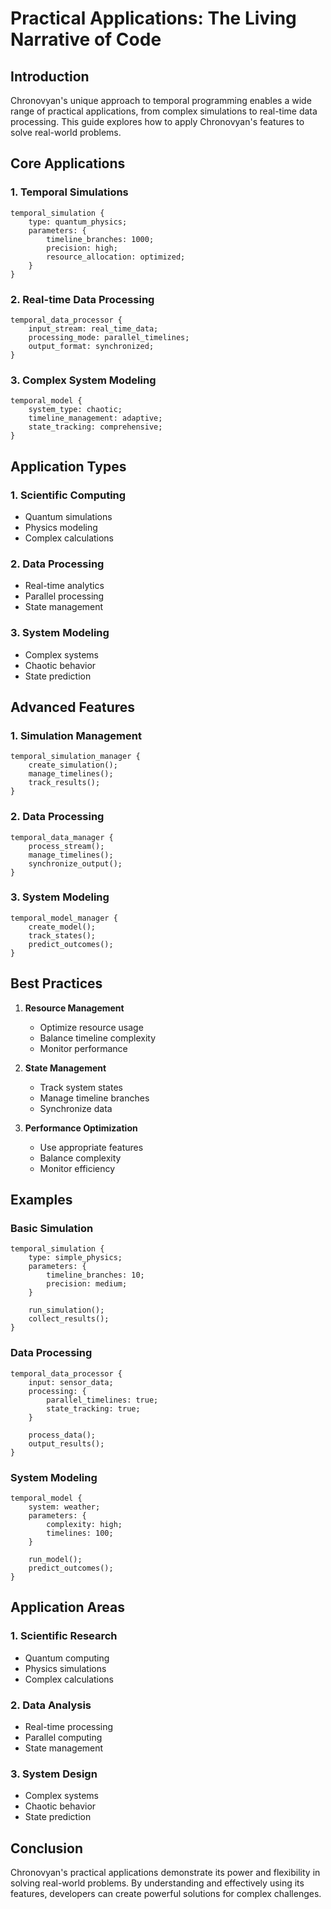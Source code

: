 # Practical Applications: The Living Narrative of Code

## Introduction
Chronovyan's unique approach to temporal programming enables a wide range of practical applications, from complex simulations to real-time data processing. This guide explores how to apply Chronovyan's features to solve real-world problems.

## Core Applications

### 1. Temporal Simulations
```chronovyan
temporal_simulation {
    type: quantum_physics;
    parameters: {
        timeline_branches: 1000;
        precision: high;
        resource_allocation: optimized;
    }
}
```

### 2. Real-time Data Processing
```chronovyan
temporal_data_processor {
    input_stream: real_time_data;
    processing_mode: parallel_timelines;
    output_format: synchronized;
}
```

### 3. Complex System Modeling
```chronovyan
temporal_model {
    system_type: chaotic;
    timeline_management: adaptive;
    state_tracking: comprehensive;
}
```

## Application Types

### 1. Scientific Computing
- Quantum simulations
- Physics modeling
- Complex calculations

### 2. Data Processing
- Real-time analytics
- Parallel processing
- State management

### 3. System Modeling
- Complex systems
- Chaotic behavior
- State prediction

## Advanced Features

### 1. Simulation Management
```chronovyan
temporal_simulation_manager {
    create_simulation();
    manage_timelines();
    track_results();
}
```

### 2. Data Processing
```chronovyan
temporal_data_manager {
    process_stream();
    manage_timelines();
    synchronize_output();
}
```

### 3. System Modeling
```chronovyan
temporal_model_manager {
    create_model();
    track_states();
    predict_outcomes();
}
```

## Best Practices

1. **Resource Management**
   - Optimize resource usage
   - Balance timeline complexity
   - Monitor performance

2. **State Management**
   - Track system states
   - Manage timeline branches
   - Synchronize data

3. **Performance Optimization**
   - Use appropriate features
   - Balance complexity
   - Monitor efficiency

## Examples

### Basic Simulation
```chronovyan
temporal_simulation {
    type: simple_physics;
    parameters: {
        timeline_branches: 10;
        precision: medium;
    }
    
    run_simulation();
    collect_results();
}
```

### Data Processing
```chronovyan
temporal_data_processor {
    input: sensor_data;
    processing: {
        parallel_timelines: true;
        state_tracking: true;
    }
    
    process_data();
    output_results();
}
```

### System Modeling
```chronovyan
temporal_model {
    system: weather;
    parameters: {
        complexity: high;
        timelines: 100;
    }
    
    run_model();
    predict_outcomes();
}
```

## Application Areas

### 1. Scientific Research
- Quantum computing
- Physics simulations
- Complex calculations

### 2. Data Analysis
- Real-time processing
- Parallel computing
- State management

### 3. System Design
- Complex systems
- Chaotic behavior
- State prediction

## Conclusion
Chronovyan's practical applications demonstrate its power and flexibility in solving real-world problems. By understanding and effectively using its features, developers can create powerful solutions for complex challenges. 